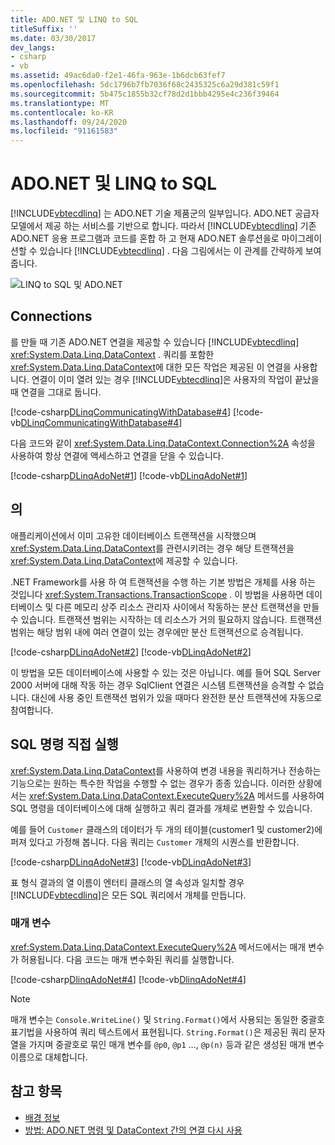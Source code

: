```yaml
---
title: ADO.NET 및 LINQ to SQL
titleSuffix: ''
ms.date: 03/30/2017
dev_langs:
- csharp
- vb
ms.assetid: 49ac6da0-f2e1-46fa-963e-1b6dcb63fef7
ms.openlocfilehash: 5dc1796b7fb7036f68c2435325c6a29d381c59f1
ms.sourcegitcommit: 5b475c1855b32cf78d2d1bbb4295e4c236f39464
ms.translationtype: MT
ms.contentlocale: ko-KR
ms.lasthandoff: 09/24/2020
ms.locfileid: "91161583"
---
```

# <a name="adonet-and-linq-to-sql"></a>ADO.NET 및 LINQ to SQL

[!INCLUDE[vbtecdlinq](../../../../../../includes/vbtecdlinq-md.md)] 는 ADO.NET 기술 제품군의 일부입니다. ADO.NET 공급자 모델에서 제공 하는 서비스를 기반으로 합니다. 따라서 [!INCLUDE[vbtecdlinq](../../../../../../includes/vbtecdlinq-md.md)] 기존 ADO.NET 응용 프로그램과 코드를 혼합 하 고 현재 ADO.NET 솔루션을로 마이그레이션할 수 있습니다 [!INCLUDE[vbtecdlinq](../../../../../../includes/vbtecdlinq-md.md)] . 다음 그림에서는 이 관계를 간략하게 보여 줍니다.  
  
 ![LINQ to SQL 및 ADO.NET](./media/dlinq-3.png "DLinq_3")  
  
## <a name="connections"></a>Connections  

 를 만들 때 기존 ADO.NET 연결을 제공할 수 있습니다 [!INCLUDE[vbtecdlinq](../../../../../../includes/vbtecdlinq-md.md)] <xref:System.Data.Linq.DataContext> . 쿼리를 포함한 <xref:System.Data.Linq.DataContext>에 대한 모든 작업은 제공된 이 연결을 사용합니다. 연결이 이미 열려 있는 경우 [!INCLUDE[vbtecdlinq](../../../../../../includes/vbtecdlinq-md.md)]은 사용자의 작업이 끝났을 때 연결을 그대로 둡니다.  
  
 [!code-csharp[DLinqCommunicatingWithDatabase#4](../../../../../../samples/snippets/csharp/VS_Snippets_Data/DLinqCommunicatingWithDatabase/cs/Program.cs#4)]
 [!code-vb[DLinqCommunicatingWithDatabase#4](../../../../../../samples/snippets/visualbasic/VS_Snippets_Data/DLinqCommunicatingWithDatabase/vb/Module1.vb#4)]  
  
 다음 코드와 같이 <xref:System.Data.Linq.DataContext.Connection%2A> 속성을 사용하여 항상 연결에 액세스하고 연결을 닫을 수 있습니다.  
  
 [!code-csharp[DLinqAdoNet#1](../../../../../../samples/snippets/csharp/VS_Snippets_Data/DLinqAdoNet/cs/Program.cs#1)]
 [!code-vb[DLinqAdoNet#1](../../../../../../samples/snippets/visualbasic/VS_Snippets_Data/DLinqAdoNet/vb/Module1.vb#1)]  
  
## <a name="transactions"></a>의  

 애플리케이션에서 이미 고유한 데이터베이스 트랜잭션을 시작했으며 <xref:System.Data.Linq.DataContext>를 관련시키려는 경우 해당 트랜잭션을 <xref:System.Data.Linq.DataContext>에 제공할 수 있습니다.  
  
 .NET Framework를 사용 하 여 트랜잭션을 수행 하는 기본 방법은 개체를 사용 하는 것입니다 <xref:System.Transactions.TransactionScope> . 이 방법을 사용하면 데이터베이스 및 다른 메모리 상주 리소스 관리자 사이에서 작동하는 분산 트랜잭션을 만들 수 있습니다. 트랜잭션 범위는 시작하는 데 리소스가 거의 필요하지 않습니다. 트랜잭션 범위는 해당 범위 내에 여러 연결이 있는 경우에만 분산 트랜잭션으로 승격됩니다.  
  
 [!code-csharp[DLinqAdoNet#2](../../../../../../samples/snippets/csharp/VS_Snippets_Data/DLinqAdoNet/cs/Program.cs#2)]
 [!code-vb[DLinqAdoNet#2](../../../../../../samples/snippets/visualbasic/VS_Snippets_Data/DLinqAdoNet/vb/Module1.vb#2)]  
  
 이 방법을 모든 데이터베이스에 사용할 수 있는 것은 아닙니다. 예를 들어 SQL Server 2000 서버에 대해 작동 하는 경우 SqlClient 연결은 시스템 트랜잭션을 승격할 수 없습니다. 대신에 사용 중인 트랜잭션 범위가 있을 때마다 완전한 분산 트랜잭션에 자동으로 참여합니다.  
  
## <a name="direct-sql-commands"></a>SQL 명령 직접 실행  

 <xref:System.Data.Linq.DataContext>를 사용하여 변경 내용을 쿼리하거나 전송하는 기능으로는 원하는 특수한 작업을 수행할 수 없는 경우가 종종 있습니다. 이러한 상황에서는 <xref:System.Data.Linq.DataContext.ExecuteQuery%2A> 메서드를 사용하여 SQL 명령을 데이터베이스에 대해 실행하고 쿼리 결과를 개체로 변환할 수 있습니다.  
  
 예를 들어 `Customer` 클래스의 데이터가 두 개의 테이블(customer1 및 customer2)에 퍼져 있다고 가정해 봅니다. 다음 쿼리는 `Customer` 개체의 시퀀스를 반환합니다.  
  
 [!code-csharp[DLinqAdoNet#3](../../../../../../samples/snippets/csharp/VS_Snippets_Data/DLinqAdoNet/cs/Program.cs#3)]
 [!code-vb[DLinqAdoNet#3](../../../../../../samples/snippets/visualbasic/VS_Snippets_Data/DLinqAdoNet/vb/Module1.vb#3)]  
  
 표 형식 결과의 열 이름이 엔터티 클래스의 열 속성과 일치할 경우 [!INCLUDE[vbtecdlinq](../../../../../../includes/vbtecdlinq-md.md)]은 모든 SQL 쿼리에서 개체를 만듭니다.  
  
### <a name="parameters"></a>매개 변수  

 <xref:System.Data.Linq.DataContext.ExecuteQuery%2A> 메서드에서는 매개 변수가 허용됩니다. 다음 코드는 매개 변수화된 쿼리를 실행합니다.  
  
 [!code-csharp[DlinqAdoNet#4](../../../../../../samples/snippets/csharp/VS_Snippets_Data/DLinqAdoNet/cs/Program.cs#4)]
 [!code-vb[DlinqAdoNet#4](../../../../../../samples/snippets/visualbasic/VS_Snippets_Data/DLinqAdoNet/vb/Module1.vb#4)]  
  
> [!NOTE]
> 매개 변수는 `Console.WriteLine()` 및 `String.Format()`에서 사용되는 동일한 중괄호 표기법을 사용하여 쿼리 텍스트에서 표현됩니다. `String.Format()`은 제공된 쿼리 문자열을 가지며 중괄호로 묶인 매개 변수를 `@p0`, `@p1` …, `@p(n)` 등과 같은 생성된 매개 변수 이름으로 대체합니다.  
  
## <a name="see-also"></a>참고 항목

- [배경 정보](background-information.md)
- [방법: ADO.NET 명령 및 DataContext 간의 연결 다시 사용](how-to-reuse-a-connection-between-an-ado-net-command-and-a-datacontext.md)
